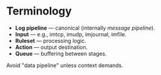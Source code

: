 # Terminology

- **Log pipeline** — canonical (internally *message pipeline*).
- **Input** — e.g., imtcp, imudp, imjournal, imfile.
- **Ruleset** — processing logic.
- **Action** — output destination.
- **Queue** — buffering between stages.

Avoid "data pipeline" unless context demands.
